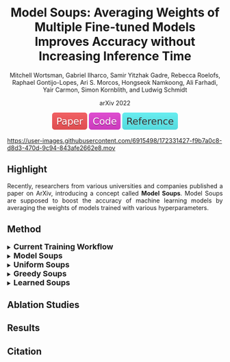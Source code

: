<div align="center">

Model Soups: Averaging Weights of Multiple Fine-tuned Models Improves Accuracy without Increasing Inference Time
=============================
Mitchell Wortsman, Gabriel Ilharco, Samir Yitzhak Gadre, Rebecca Roelofs,
Raphael Gontijo-Lopes, Ari S. Morcos, Hongseok Namkoong, Ali Farhadi, Yair
Carmon, Simon Kornblith, and Ludwig Schmidt

arXiv 2022

<a href="data/model_soups.pdf"><img src="../../data/badge/paper.svg"></a>
<a href="https://github.com/Burf/ModelSoups"><img src="../../data/badge/code.svg"></a>
<a href="https://medium.com/@sabrinaherbst/model-soups-for-higher-performing-models-1d4818126191"><img src="../../data/badge/reference.svg"></a>
</div>

https://user-images.githubusercontent.com/6915498/172331427-f9b7a0c8-d8d3-470d-9c94-843afe2662e8.mov

<div align="justify">

## Highlight

Recently, researchers from various universities and companies published a paper
on ArXiv, introducing a concept called **Model Soups**. Model Soups are supposed
to boost the accuracy of machine learning models by averaging the weights of
models trained with various hyperparameters.

## Method

<details>
<summary><b style="font-size:18px">Current Training Workflow</b></summary>

Usually, after having picked out a model, data scientists will start to train
the model with different hyperparameters and figure out which configurations
work best. A lot of times the best configuration is determined either by a
simple train-test split or a more rigorous Cross-Validation.

This one configuration will then be used while all other configurations (which
might only be slightly worse than the best one) are discarded.
</details>

<details>
<summary><b style="font-size:18px">Model Soups</b></summary>

> Model Soups allow averaging the weights of the models without requiring
> additional memory or inference time. This is an advantage when compared to
> ensemble methods. Still, Model Soups increase the robustness as ensemble
> methods do.

Wortsman et al. [1] came up with three different approaches to so-called Model
Soups: **Uniform Soups**, **Greedy Soups**, **Learned Soups**.
</details>

<details>
<summary><b style="font-size:18px">Uniform Soups</b></summary>

Uniform Soups average the weights of all trained models. In the experiments
conducted, this method mostly ended up achieving a worse performance than the
best performing model alone.
</details>

<details>
<summary><b style="font-size:18px">Greedy Soups</b></summary>

Greedy soups rely on ordering the different models, starting with the best one.
These models will be added one by one and, if the performance increases, the
model will be added to the final model.

> This change will make sure that the resulting Model Soup will have a better
> performance than the single best one would have on its own.
</details>

<details>
<summary><b style="font-size:18px">Learned Soups</b></summary>

The learned soup uses gradient-based minibatch optimisation. The main idea is to
remove the sequential step from Greedy Soups. The approach requires an
additional validation set and has the advantage of requiring only a single pass
through this set.

> Still, the approach requires having all models in memory at runtime, which
> results in a big limitation. Given the size of today’s most commonly used
> neural networks, it is hardly possible to compute a Learned Soup.

</details>

## Ablation Studies

## Results

## Citation

</div>
